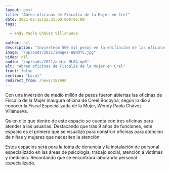 ```yaml
---
layout: post
title: "Abren oficinas de Fiscalía de la Mujer en Crel"
date: 2021-02-15T22:31:00.000-06:00
tags:
  
  - endy Paola Chávez Villanueva
  
author: nil
description: "Inviertesm 500 mil pesos en la edifiación de las oficinas,"
image: "/uploads/2021/images-WENDYC.jpg"
video: nil
audio: "/uploads/2021/audio-ML04.mp3"
alt: "Abren oficinas de Fiscalía de la Mujer en Crel"
front: false
section: "Local"
redirect_from: /news/182940
---
```


Con una inversión de medio millón de pesos fueron abiertas las oficinas de Fiscalía de la Mujer inaugura oficina de Creel Bocoyna, según lo dio a conocer la Fiscal Especializada de la Mujer, Wendy Paola Chávez Villanueva.

Quien dijo que dentro de este espacio se cuenta con tres oficinas para atender a las usuarias. Destacando que tras 9 años de funciones, este espacio es el primero que se visualizó para construir oficinas para atención de niñas y mujeres que necesiten la atención.

Estos espacios será para la toma de denuncia y la instalación de personal especializado en las áreas de psicología, trabajo social, atención a víctimas y medicina. Recordando que se encontrará laborando personal especializado.
